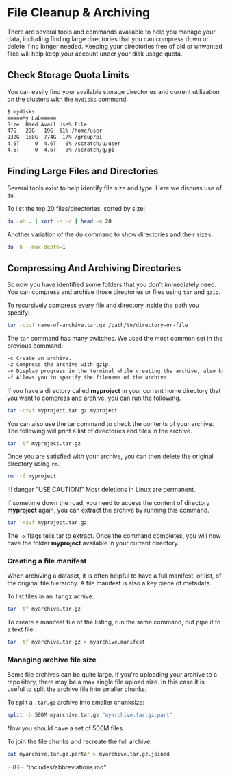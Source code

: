 # File Cleanup & Archiving

There are several tools and commands available to help you manage your data, including finding large directories that you can compress down or delete if no longer needed.  Keeping your directories free of old or unwanted files will help keep your account under your disk usage quota.

## Check Storage Quota Limits

You can easily find your available storage directories and current utilization on the clusters with the `mydisks` command.

```txt
$ mydisks
=====My Lab=====
Size  Used Avail Use% File
47G   29G   19G  61% /home/user
932G  158G  774G  17% /group/pi
4.6T     0  4.6T   0% /scratch/u/user
4.6T     0  4.6T   0% /scratch/g/pi 
```

## Finding Large Files and Directories

Several tools exist to help identify file size and type. Here we discuss use of `du`.

To list the top 20 files/directories, sorted by size:

```bash
du -ah . | sort -n -r | head -n 20
```

Another variation of the du command to show directories and their sizes:

```bash
du -h --max-depth=1
```

## Compressing And Archiving Directories

So now you have identified some folders that you don't immediately need.  You can compress and archive those directories or files using `tar` and `gzip`.

To recursively compress every file and directory inside the path you specify:

```bash
tar -czvf name-of-archive.tar.gz /path/to/directory-or-file
```

The `tar` command has many switches. We used the most common set in the previous command:

```txt
-c Create an archive.  
-z Compress the archive with gzip.  
-v Display progress in the terminal while creating the archive, also known as “verbose” mode.  
-f Allows you to specify the filename of the archive.
```

If you have a directory called **myproject** in your current home directory that you want to compress and archive, you can run the following.

```bash
tar -czvf myproject.tar.gz myproject
```

You can also use the tar command to check the contents of your archive. The following will print a list of directories and files in the archive.

```bash
tar -tf myproject.tar.gz
```

Once you are satisfied with your archive, you can then delete the original directory using `rm`.

```bash
rm -rf myproject
```

!!! danger "USE CAUTION!"
    Most deletions in Linux are permanent.

If sometime down the road, you need to access the content of directory **myproject** again, you can extract the archive by running this command.

```bash
tar -xzvf myproject.tar.gz
```

The `-x` flags tells tar to extract.  Once the command completes, you will now have the folder **myproject** available in your current directory.

### Creating a file manifest

When archiving a dataset, it is often helpful to have a full manifest, or list, of the original file hierarchy. A file manifest is also a key piece of metadata.

To list files in an .tar.gz achive:

```bash
tar -tf myarchive.tar.gz
```

To create a manifest file of the listing, run the same command, but pipe it to a text file:

```bash
tar -tf myarchive.tar.gz > myarchive.manifest
```

### Managing archive file size

Some file archives can be quite large. If you're uploading your archive to a repository, there may be a max single file upload size. In this case it is useful to split the archive file into smaller chunks.

To split a `.tar.gz` archive into smaller chunksize:

```bash
split -b 500M myarchive.tar.gz "myarchive.tar.gz.part"
```

Now you should have a set of 500M files.

To join the file chunks and recreate the full archive:

```bash
cat myarchive.tar.gz.parta* > myarchive.tar.gz.joined
```

--8<-- "includes/abbreviations.md"
